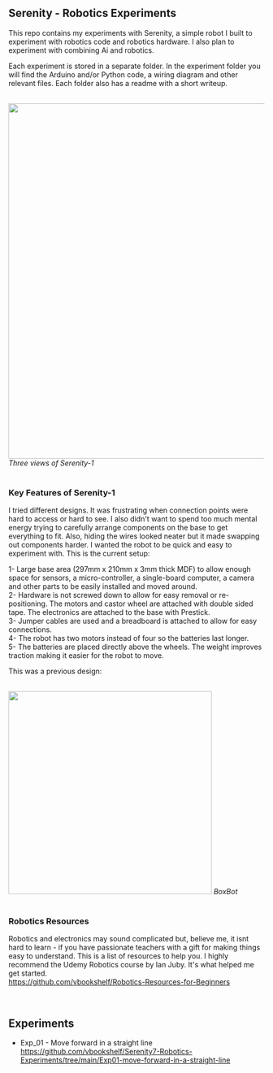 ## Serenity - Robotics Experiments
This repo contains my experiments with Serenity, a simple robot I built to experiment with robotics code and robotics hardware. I also plan to experiment with combining Ai and robotics.

Each experiment is stored in a separate folder. In the experiment folder you will find the Arduino and/or Python code, a wiring diagram and other relevant files. Each folder also has a readme with a short writeup.

<br>
<img src="https://github.com/vbookshelf/Serenity-Robotics-Experiments/blob/main/images/robot-views.png" width="700"></img>
<i>Three views of Serenity-1</i><br>
<br>

### Key Features of Serenity-1

I tried different designs. It was frustrating when connection points were hard to access or hard to see. I also didn't want to spend too much mental energy trying to carefully arrange components on the base to get everything to fit. Also, hiding the wires looked neater but it made swapping out components harder. I wanted the robot to be quick and easy to experiment with. This is the current setup:

1- Large base area (297mm x 210mm x 3mm thick MDF) to allow enough space for sensors, a micro-controller, a single-board computer, a camera and other parts to be easily installed and moved around.<br>
2- Hardware is not screwed down to allow for easy removal or re-positioning. The motors and castor wheel are attached with double sided tape. The electronics are attached to the base with Prestick.<br>
3- Jumper cables are used and a breadboard is attached to allow for easy connections.<br>
4- The robot has two motors instead of four so the batteries last longer.<br>
5- The batteries are placed directly above the wheels. The weight improves traction making it easier for the robot to move.

This was a previous design:



<br>
<img src="https://github.com/vbookshelf/Serenity-Robotics-Experiments/blob/main/images/image2.jpg" width="400"></img>
<i>BoxBot</i><br>
<br>

### Robotics Resources

Robotics and electronics may sound complicated but, believe me, it isnt hard to learn - if you have passionate teachers with a gift for making things easy to understand. This is a list of resources to help you. I highly recommend the Udemy Robotics course by Ian Juby. It's what helped me get started.<br>
https://github.com/vbookshelf/Robotics-Resources-for-Beginners

<br>

## Experiments

- Exp_01 - Move forward in a straight line<br>
https://github.com/vbookshelf/Serenity7-Robotics-Experiments/tree/main/Exp01-move-forward-in-a-straight-line


